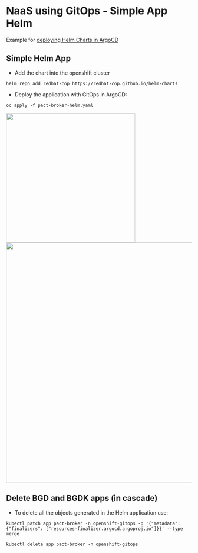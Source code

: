 # NaaS using GitOps - Simple App Helm

Example for [deploying Helm Charts in ArgoCD](https://argo-cd.readthedocs.io/en/stable/user-guide/helm/)

## Simple Helm App

* Add the chart into the openshift cluster

```
helm repo add redhat-cop https://redhat-cop.github.io/helm-charts
```

* Deploy the application with GitOps in ArgoCD:

```
oc apply -f pact-broker-helm.yaml
```

<img align="center" width="350" src="docs/pic1.png">

<img align="center" width="650" src="docs/pic2.png">

## Delete BGD and BGDK apps (in cascade)

* To delete all the objects generated in the Helm application use:

```
kubectl patch app pact-broker -n openshift-gitops -p '{"metadata": {"finalizers": ["resources-finalizer.argocd.argoproj.io"]}}' --type merge
```

```
kubectl delete app pact-broker -n openshift-gitops
```
